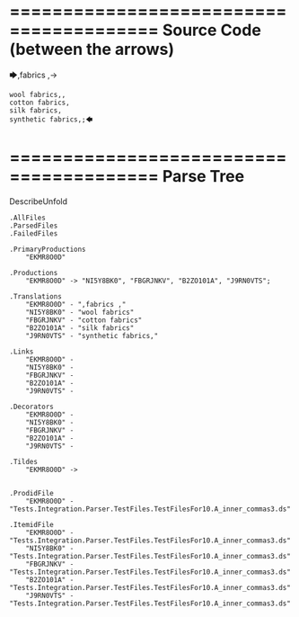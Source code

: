 ========================================
Source Code (between the arrows)
========================================

🡆,fabrics ,->

	wool fabrics,,
	cotton fabrics,
	silk fabrics,
	synthetic fabrics,;🡄

========================================
Parse Tree
========================================
DescribeUnfold

    .AllFiles
    .ParsedFiles
    .FailedFiles

    .PrimaryProductions
        "EKMR8O0D" 

    .Productions
        "EKMR8O0D" -> "NI5Y8BK0", "FBGRJNKV", "B2ZO101A", "J9RN0VTS";

    .Translations
        "EKMR8O0D" - ",fabrics ,"
        "NI5Y8BK0" - "wool fabrics"
        "FBGRJNKV" - "cotton fabrics"
        "B2ZO101A" - "silk fabrics"
        "J9RN0VTS" - "synthetic fabrics,"

    .Links
        "EKMR8O0D" - 
        "NI5Y8BK0" - 
        "FBGRJNKV" - 
        "B2ZO101A" - 
        "J9RN0VTS" - 

    .Decorators
        "EKMR8O0D" - 
        "NI5Y8BK0" - 
        "FBGRJNKV" - 
        "B2ZO101A" - 
        "J9RN0VTS" - 

    .Tildes
        "EKMR8O0D" -> 


    .ProdidFile
        "EKMR8O0D" - "Tests.Integration.Parser.TestFiles.TestFilesFor10.A_inner_commas3.ds"

    .ItemidFile
        "EKMR8O0D" - "Tests.Integration.Parser.TestFiles.TestFilesFor10.A_inner_commas3.ds"
        "NI5Y8BK0" - "Tests.Integration.Parser.TestFiles.TestFilesFor10.A_inner_commas3.ds"
        "FBGRJNKV" - "Tests.Integration.Parser.TestFiles.TestFilesFor10.A_inner_commas3.ds"
        "B2ZO101A" - "Tests.Integration.Parser.TestFiles.TestFilesFor10.A_inner_commas3.ds"
        "J9RN0VTS" - "Tests.Integration.Parser.TestFiles.TestFilesFor10.A_inner_commas3.ds"

